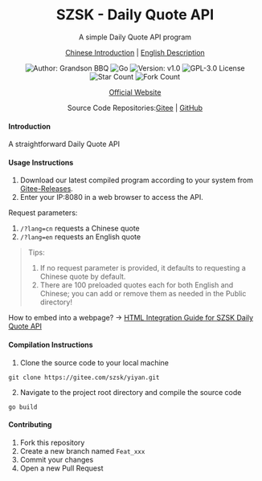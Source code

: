 <h1 align="center">SZSK - Daily Quote API</h1>
<p align="center">A simple Daily Quote API program</p>

<p align="center">
<a href="./README.md">Chinese Introduction</a> |
<a href="./README.en.md">English Description</a> 
</p>

<p align="center"> 
<img src="https://img.shields.io/badge/Author-Grandson BBQ-orange.svg" title="Author: Grandson BBQ">
<img src="https://img.shields.io/badge/Go-1.21.6-brightgreen.svg" title="Go">
<img src="https://img.shields.io/badge/version-v1.0-brightgreen.svg" title="Version: v1.0">
<img src="https://img.shields.io/badge/GPL-3.0-brightgreen.svg" title="GPL-3.0 License">
<img src="https://gitee.com/szsk/yiyan/badge/star.svg?theme=dark" title="Star Count">  
<img src="https://gitee.com/szsk/yiyan/badge/fork.svg?theme=dark" title="Fork Count">  

<p align="center">
<a href="https://www.sunzishaokao.com/">Official Website</a> 
</p>

<p align="center">Source Code Repositories:<a href="https://gitee.com/szsk/yiyan">Gitee</a> | 
<a href="https://github.com/szsk2022/yiyan">GitHub</a>
</p>

#### Introduction
A straightforward Daily Quote API

#### Usage Instructions
1. Download our latest compiled program according to your system from [Gitee-Releases](https://gitee.com/szsk/kms/releases "Releases").
2. Enter your IP:8080 in a web browser to access the API.

Request parameters:  
1. `/?lang=cn` requests a Chinese quote  
2. `/?lang=en` requests an English quote

>Tips:  
>1. If no request parameter is provided, it defaults to requesting a Chinese quote by default.  
>2. There are 100 preloaded quotes each for both English and Chinese; you can add or remove them as needed in the Public directory!

How to embed into a webpage? → <a href="./HTML.en.md">HTML Integration Guide for SZSK Daily Quote API</a> 

#### Compilation Instructions
1. Clone the source code to your local machine  
```
git clone https://gitee.com/szsk/yiyan.git
````
2. Navigate to the project root directory and compile the source code  
```
go build
```

#### Contributing
1. Fork this repository
2. Create a new branch named `Feat_xxx`
3. Commit your changes
4. Open a new Pull Request